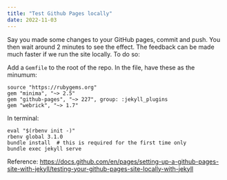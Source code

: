 ```yaml
---
title: "Test Github Pages locally"
date: 2022-11-03
---
```


Say you made some changes to your GitHub pages, commit and push. You then wait around 2 minutes to see the effect.
The feedback can be made much faster if we run the site locally. To do so:

Add a `Gemfile` to the root of the repo. In the file, have these as the minumum:
```
source "https://rubygems.org"
gem "minima", "~> 2.5"
gem "github-pages", "~> 227", group: :jekyll_plugins
gem "webrick", "~> 1.7"
```

In terminal:
```shell
eval "$(rbenv init -)"  
rbenv global 3.1.0    
bundle install  # this is required for the first time only
bundle exec jekyll serve
```

Reference: https://docs.github.com/en/pages/setting-up-a-github-pages-site-with-jekyll/testing-your-github-pages-site-locally-with-jekyll